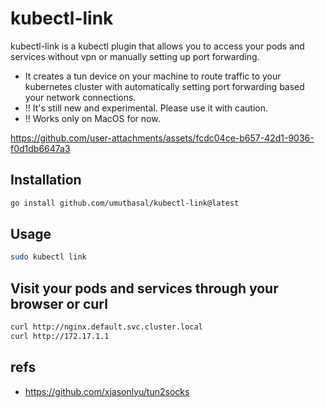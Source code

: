 # kubectl-link

kubectl-link is a kubectl plugin that allows you to access your pods and services without vpn or manually setting up port forwarding.

- It creates a tun device on your machine to route traffic to your kubernetes cluster with automatically setting port forwarding based your network connections.
- !! It's still new and experimental. Please use it with caution.
- !! Works only on MacOS for now.

https://github.com/user-attachments/assets/fcdc04ce-b657-42d1-9036-f0d1db6647a3

## Installation

```sh
go install github.com/umutbasal/kubectl-link@latest
```

## Usage

```sh
sudo kubectl link
```

## Visit your pods and services through your browser or curl

```sh
curl http://nginx.default.svc.cluster.local
curl http://172.17.1.1
```

## refs
- https://github.com/xjasonlyu/tun2socks
